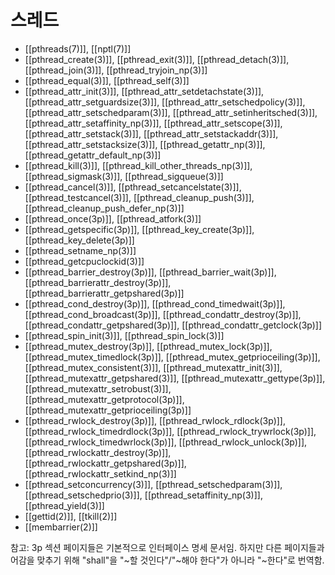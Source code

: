 # 스레드

* [[pthreads(7)]], [[nptl(7)]]
* [[pthread_create(3)]], [[pthread_exit(3)]], [[pthread_detach(3)]], [[pthread_join(3)]], [[pthread_tryjoin_np(3)]]
* [[pthread_equal(3)]], [[pthread_self(3)]]
* [[pthread_attr_init(3)]], [[pthread_attr_setdetachstate(3)]], [[pthread_attr_setguardsize(3)]], [[pthread_attr_setschedpolicy(3)]], [[pthread_attr_setschedparam(3)]], [[pthread_attr_setinheritsched(3)]], [[pthread_attr_setaffinity_np(3)]], [[pthread_attr_setscope(3)]], [[pthread_attr_setstack(3)]], [[pthread_attr_setstackaddr(3)]], [[pthread_attr_setstacksize(3)]], [[pthread_getattr_np(3)]], [[pthread_getattr_default_np(3)]]
* [[pthread_kill(3)]], [[pthread_kill_other_threads_np(3)]], [[pthread_sigmask(3)]], [[pthread_sigqueue(3)]]
* [[pthread_cancel(3)]], [[pthread_setcancelstate(3)]], [[pthread_testcancel(3)]], [[pthread_cleanup_push(3)]], [[pthread_cleanup_push_defer_np(3)]]
* [[pthread_once(3p)]], [[pthread_atfork(3)]]
* [[pthread_getspecific(3p)]], [[pthread_key_create(3p)]], [[pthread_key_delete(3p)]]
* [[pthread_setname_np(3)]]
* [[pthread_getcpuclockid(3)]]
* [[pthread_barrier_destroy(3p)]], [[pthread_barrier_wait(3p)]], [[pthread_barrierattr_destroy(3p)]], [[pthread_barrierattr_getpshared(3p)]]
* [[pthread_cond_destroy(3p)]], [[pthread_cond_timedwait(3p)]], [[pthread_cond_broadcast(3p)]], [[pthread_condattr_destroy(3p)]], [[pthread_condattr_getpshared(3p)]], [[pthread_condattr_getclock(3p)]]
* [[pthread_spin_init(3)]], [[pthread_spin_lock(3)]]
* [[pthread_mutex_destroy(3p)]], [[pthread_mutex_lock(3p)]], [[pthread_mutex_timedlock(3p)]], [[pthread_mutex_getprioceiling(3p)]], [[pthread_mutex_consistent(3)]], [[pthread_mutexattr_init(3)]], [[pthread_mutexattr_getpshared(3)]], [[pthread_mutexattr_gettype(3p)]], [[pthread_mutexattr_setrobust(3)]], [[pthread_mutexattr_getprotocol(3p)]], [[pthread_mutexattr_getprioceiling(3p)]]
* [[pthread_rwlock_destroy(3p)]], [[pthread_rwlock_rdlock(3p)]], [[pthread_rwlock_timedrdlock(3p)]], [[pthread_rwlock_trywrlock(3p)]], [[pthread_rwlock_timedwrlock(3p)]], [[pthread_rwlock_unlock(3p)]], [[pthread_rwlockattr_destroy(3p)]], [[pthread_rwlockattr_getpshared(3p)]], [[pthread_rwlockattr_setkind_np(3)]]
* [[pthread_setconcurrency(3)]], [[pthread_setschedparam(3)]], [[pthread_setschedprio(3)]], [[pthread_setaffinity_np(3)]], [[pthread_yield(3)]]
* [[gettid(2)]], [[tkill(2)]]
* [[membarrier(2)]]

참고: 3p 섹션 페이지들은 기본적으로 인터페이스 명세 문서임. 하지만 다른 페이지들과 어감을 맞추기 위해 "shall"을 "~할 것인다"/"~해야 한다"가 아니라 "~한다"로 번역함.
